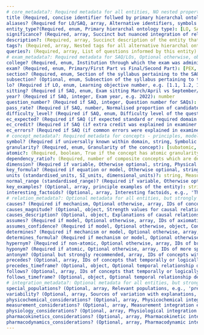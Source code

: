 ```yaml
---
# core_metadata?: Required metadata for all entities, NO nested properties, typically parsed from note content:
title (Required, concise identifier follwed by primary hierarchal ontology. For SAQ/LO - {SuccinctLabel}_{College}.{Exam}.{EntityType}.{Year/Section}.{Sitting/Subsection (if applicable)}.{SAQ/LO Number} e.g. "CompartmentModels_CICM.PEX.LO.B.i", "CompartmentModels_ANZCA.PEX.LO.2.2.1", "MilrinoneVsDobutamine_CICM.PEX.SAQ.25.A.09", "N2OforGA_ANZCA.PEX.SAQ.23.A.02". For principles, models, concepts, equations, objects - {SuccinctDomainLabel}.{DecreasingAtomicity}...{AtomicConceptName}): string 
aliases? (Required for LO/SAQ, array, Alternative identifiers, symbols or homonyms, including UID and codes, may include [{Description}, {SuccinctLabel}, {College.Exam.EntityType.Year/Section.Sitting/Subsection.SAQ/LO Number}, {LO_Code}] e.g., ["Discuss the advantages and disadvantages of using nitrous oxide as part of a general anaesthetic.", "N2OforGA", "ANZCA.PEX.SAQ.23.A.02", "BT_GS_1.27"]): string
entity_type?(Required, enum, Primary hierarchal ontology type): [LO, SAQ, axiom, principle, concept, equation, model, structure, object]
significance? (Required, array, Succinct but nuanced integration of relevance to other entities based on all metadata and relationships): string
description?: (Required, array, Succinct description of the entity that broadly answers all queries): string
tags?: (Required, array, Nested tags for all alternative hierarchal ontologies, allowing non-linear schemas representation through simultaneous categorisations, ensure this nested list is unified across all entities and refined e.g., [ANZCA/PEX/LO/12_Pain/3_Pharmacology/2_OpioidsMechanism, CICM/PEX/LO/K_NervousSystem/4_PainPharmacology/i_PainManagementPharmacology, Pharmacology/Pharmacodynamics/Mechanism/IntrinsicActivity/PartialAgonist]): string
queries?: (Required, array, List of questions informed by this entity): string
# exam_metadata?: Required metadata for SAQ/LOs, Optional otherwise, object, NO nested properties, typically parsed from note content:
college? (Required, enum, Institution through which the exam was administered): [ANZCA, CICM]
exam? (Required, enum, Primary/First Part vs Final/Second Part): [PEX, FEX]
section? (Required, enum, Section of the syllabus pertaining to the SAQ or LO, must include both ANZCA and CICM): [F - Respiratory System, 5 - Respiratory System]
subsection? (Optional, enum, Subsection of the syllabus pertaining to the SAQ or LO, e.g. [Cardiac Output, Pharmacodynamics]): string
lo? (Required if LO, enum, Learning objective number, e.g. [1.1, 1.2, 1.3]): string
sitting? (Required if SAQ, enum, Exam sitting March/April vs September/October [A, B]): string
year? (Required if SAQ, integer, Exam year, e.g. 2022): number
question_number? (Required if SAQ, integer, Question number for SAQs): number
pass_rate? (Required if SAQ, number, Normalised proportion of candidates passing from 0-1, e.g. 0.62 is 62% pass_rate): number
difficulty_level? (Required if SAQ, enum, Difficulty level of the question derived by pass_rate trisection, e.g. 'basic', 'intermediate', 'advanced'): string
ec_expected? (Required if SAQ (if expected standard or required domain knowledge was explained in examiner comments), array, Examiner comments explaining expected standard or required domain knowledge to pass the question. e.g. 'Candidates were expected to demonstrate relevant knowledge on the pharmacodynamics and pharmacokinetics of nitrous oxide'): string
ec_credit? (Required if SAQ (if extra credit was explained in examiner comments), array, Examiner comments explaining any extra credit awarded for the question. e.g. 'Candidates were awarded extra credit for noting that nitrous oxide is a potent vasodilator'): string
ec_errors? (Required if SAQ (if common errors were explained in examiner comments), array, Examiner comments explaining any common errors or problems made routinely by candidates in the question. e.g. 'Candidates often incorrectly identified the mechanism of action of nitrous oxide as a partial agonist'): string
# concept_metadata?: Required metadata for concepts - principles, models, equations etc, object, Optional otherwise, NO nested properties, typically parsed from note content, varying by entity_type
symbol? (Required if universally known within domain, string, Symbolic representation, e.g., 'Vd', 'Cl'): string
granularity? (Required, enum, Granularity of the concept): [subatomic, atomic, molecular, macromolecular]
atomic?: (Required, boolean, True if the concept has atomic granularity - represents the smallest exam-relevant concept, e.g., SI units): boolean
dependency_ratio?: (Required, number of composite concepts which are derived from this entity (helps derive optimal atomic:composite ratio which increases small-world network connectivity - ideally aiming for 0.1-0.2, with 5-10 composite concepts for every atomic concept)): number
dimension? (Required if variable, Otherwise optional, string, Physical dimension, e.g., 'Pressure', 'Volume'): string
key_formula? (Required if equation or model, Otherwise optional, string, Mathematical formula, e.g., 'CO = HR x SV'): string
units (standardised_units, SI_units, dimensional_units)?: string, Measurement unit, e.g., 'L/min (L/min/m2, d2/w/t)', 'mmHg'
normal_range (standardised_range)? (Required if variable, Otherwise optional, string, Typical value range, e.g., '5L/min (70ml/kg/min)'): string
key_examples? (Optional, array, principle examples of the entity): string
interesting_factoids? (Optional, array, Interesting factoids, e.g., 'The heart is the only muscle that can regenerate itself', 'The human body contains enough DNA to stretch from the Earth to the moon and back 100 times'): string
# relation_metadata?: Optional metadata for all entities, but strongly recommended. Defines connections between related entities. NO nested properties, typically parsed from note content:
causes? (Required if mechanism, Optional otherwise, array, IDs of concepts (must be internal links) that this concept directly causes, e.g., ["[[CardiacOutput]]", "[[ForceOfContraction]]"]): string
causes_magnitude? (Optional, object, Strength values for causal relationships, e.g., {1.15 x [[StrokeVolume]]}): string
causes_description? (Optional, object, Explanations of causal relationships, e.g., {"Directly increases [[StrokeVolume]] by 15%"}): string
assumes? (Required if model, Optional otherwise, array, IDs of axiomatic assumptions that this concept presupposes): string
assumes_confidence? (Required if model, Optional otherwise, object, Confidence levels for assumptions, e.g., {'Concept_A': 0.9}): string
determines? (Required if mechanism or model, Optional otherwise, array, IDs of concepts that this concept directly influences or calculates): string
determines_formula? (Required if mechanism or model, Optional otherwise, object, Mathematical relationships, e.g., {'Flow': 'Q = ΔP/R'}): string
hypernym? (Required if non-atomic, Optional otherwise, array, IDs of broader concepts that encompass this concept (is-a relationship)): string
hyponym? (Required if atomic, Optional otherwise, array, IDs of more specific concepts contained within this concept (has-a relationship)): string
antonym? (Optional but strongly recommended, array, IDs of concepts with opposing or contradictory meanings): string
precedes? (Optional, array, IDs of concepts that temporally or logically come before this concept): string
precedes_timeframe? (Optional, object, Optional temporal relationship descriptions, e.g., {'Concept_B': '2-3 minutes'}): string
follows? (Optional, array, IDs of concepts that temporally or logically come after this concept): string
follows_timeframe? (Optional, object, Optional temporal relationship descriptions, e.g., {'Concept_C': 'immediate'}): string
# integration_metadata?: Optional metadata for all entities, but strongly recommended, object, NO nested properties, typically parsed from note content:
special_populations? (Optional, array, Relevant populations, e.g., 'pregnancy', 'elderly'): string
variability? (Optional, array, Sources of variation with explanations, e.g., 'pharmacogenetics (2D6 polymorphism leads to rapid metabolism of tramadol)', 'age (closing capacity decreases by 5% per decade after 40 years of age)': string
physicochemical_considerations? (Optional, array, Physicochemical integration e.g. 'ion-channel gating', 'drug-receptor interaction'): string
measurement_considerations? (Optional, array, Measurement integration e.g. 'blood pressure', 'pulse oximetry'): string
physiology_considerations? (Optional, array, Physiological integration e.g. 'cardiorenal', 'hepatopulmonary', 'neurogastric'): string
pharmacokinetics_considerations? (Optional, array, Pharmacokinetic integration e.g. 'absorption', 'distribution'): string
pharmacodynamics_considerations? (Optional, array, Pharmacodynamic integration e.g. 'antibacterial', 'antiviral'): string
---
```

